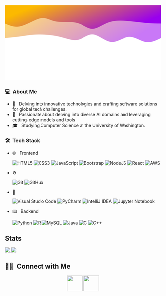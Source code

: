 <img src="imagery.svg"></img> 
### 💻 &nbsp;About Me 

- 🤔 &nbsp; Delving into innovative technologies and crafting software solutions for global tech challenges.
- 🥰 &nbsp; Passionate about delving into diverse AI domains and leveraging cutting-edge models and tools
- 🎓 &nbsp; Studying Computer Science at the University of Washington.


### 🛠 &nbsp;Tech Stack

- 🌐 &nbsp; Frontend
  
 	![HTML5](https://img.shields.io/badge/html5-%23E34F26.svg?style=for-the-badge&logo=html5&logoColor=white)
  ![CSS3](https://img.shields.io/badge/css3-%231572B6.svg?style=for-the-badge&logo=css3&logoColor=white)
  ![JavaScript](https://img.shields.io/badge/javascript-%23323330.svg?style=for-the-badge&logo=javascript&logoColor=%23F7DF1E)
  ![Bootstrap](https://img.shields.io/badge/bootstrap-%238511FA.svg?style=for-the-badge&logo=bootstrap&logoColor=white)
  ![NodeJS](https://img.shields.io/badge/node.js-6DA55F?style=for-the-badge&logo=node.js&logoColor=white)
  ![React](https://img.shields.io/badge/react-%2320232a.svg?style=for-the-badge&logo=react&logoColor=%2361DAFB)
  ![AWS](https://img.shields.io/badge/AWS-%23FF9900.svg?style=for-the-badge&logo=amazon-aws&logoColor=white)
  
- ⚙️ &nbsp;
  
  ![Git](https://img.shields.io/badge/git-%23F05033.svg?style=for-the-badge&logo=git&logoColor=white)
  ![GitHub](https://img.shields.io/badge/github-%23121011.svg?style=for-the-badge&logo=github&logoColor=white)

- 🔧 &nbsp;
  
  ![Visual Studio Code](https://img.shields.io/badge/Visual%20Studio%20Code-0078d7.svg?style=for-the-badge&logo=visual-studio-code&logoColor=white)
  ![PyCharm](https://img.shields.io/badge/pycharm-143?style=for-the-badge&logo=pycharm&logoColor=black&color=black&labelColor=green)
  ![IntelliJ IDEA](https://img.shields.io/badge/IntelliJIDEA-000000.svg?style=for-the-badge&logo=intellij-idea&logoColor=white)
  ![Jupyter Notebook](https://img.shields.io/badge/jupyter-%23FA0F00.svg?style=for-the-badge&logo=jupyter&logoColor=white)
 
- ⌨️ &nbsp; Backend
  
  ![Python](https://img.shields.io/badge/python-3670A0?style=for-the-badge&logo=python&logoColor=ffdd54)
  ![R](https://img.shields.io/badge/r-%23276DC3.svg?style=for-the-badge&logo=r&logoColor=white)
  ![MySQL](https://img.shields.io/badge/mysql-4479A1.svg?style=for-the-badge&logo=mysql&logoColor=white)
  ![Java](https://img.shields.io/badge/java-%23ED8B00.svg?style=for-the-badge&logo=openjdk&logoColor=white)
  ![C](https://img.shields.io/badge/c-%2300599C.svg?style=for-the-badge&logo=c&logoColor=white)
  ![C++](https://img.shields.io/badge/c++-%2300599C.svg?style=for-the-badge&logo=c%2B%2B&logoColor=white)
  
## Stats
<p>
<a href="https://github.com/AVS1508">
<!--   <img height="180em" src="https://github-readme-stats.vercel.app/api?username=arunasrivastava&show_icons=true&theme=radical" /> -->
  <img height="180em" src="https://github-readme-stats-eight-theta.vercel.app/api/top-langs/?username=arunasrivastava&theme=radical&layout=compact&exclude_lang=java+r" />
</a>
   <img src="https://user-images.githubusercontent.com/74038190/216649426-0c2ee152-84d8-4707-85c4-27a378d2f78a.gif" width="80" />

</p>


##  🤝🏻 &nbsp;Connect with Me

<p align="center">
  <a href="https://www.linkedin.com/in/arunasri"><img src="https://static-00.iconduck.com/assets.00/linkedin-icon-2048x2048-ya5g47j2.png" width="50" height="50"/></a>
  <a href="mailto:arunasrivastava.245@gmail.com"><img src="https://static.vecteezy.com/system/resources/previews/020/964/377/original/gmail-mail-icon-for-web-design-free-png.png" width="50" height="50"/></a>
</p>

<!--
**arunasrivastava/arunasrivastava** is a ✨ _special_ ✨ repository because its `README.md` (this file) appears on your GitHub profile.
